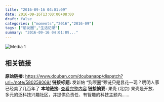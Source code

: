 ```yaml
---
title: "2016-09-16 04:01:09"
date: 2016-09-16T13:00:00+08:00
draft: false
categories: ["moments","2016","2016-09"]
tags: ["朋友圈","生活记录"]
summary: "2016-09-16 04:01:09..."
---
```


![Media 1](/Moments/photos/2016-09-16/201609160401090.jpg)

## 相关链接

**原始链接:** https://www.douban.com/doubanapp/dispatch?uri=/note/580258069/
**链接标题:** 发新帖 “狗项圈”颈链只是昙花一现？明明人家已经美了几百年了
**本地链接:** [查看完整内容](/link_content/2016/09/2016-09-16-3/link_content/)
**链接摘要:** 果壳
        (北京)
    果壳是开放、多元的泛科技兴趣社区，并提供负责任、有智趣的科技主题内......

